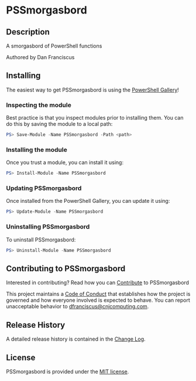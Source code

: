 # PSSmorgasbord

## Description

A smorgasbord of PowerShell functions

Authored by Dan Franciscus

## Installing

The easiest way to get PSSmorgasbord is using the [PowerShell Gallery](https://powershellgallery.com/packages/PSSmorgasbord/)!

### Inspecting the module

Best practice is that you inspect modules prior to installing them. You can do this by saving the module to a local path:

``` PowerShell
PS> Save-Module -Name PSSmorgasbord -Path <path>
```

### Installing the module

Once you trust a module, you can install it using:

``` PowerShell
PS> Install-Module -Name PSSmorgasbord
```

### Updating PSSmorgasbord

Once installed from the PowerShell Gallery, you can update it using:

``` PowerShell
PS> Update-Module -Name PSSmorgasbord
```

### Uninstalling PSSmorgasbord

To uninstall PSSmorgasbord:

``` PowerShell
PS> Uninstall-Module -Name PSSmorgasbord
```

## Contributing to PSSmorgasbord

Interested in contributing? Read how you can [Contribute](contributing.md) to PSSmorgasbord

This project maintains a [Code of Conduct](code-of-conduct.md) that establishes how the project is governed and how everyone involved is expected to behave. You can report unacceptable behavior to [dfranciscus@cnjcomputing.com](mailto:dfranciscus@cnjcomputing.com).

## Release History

A detailed release history is contained in the [Change Log](CHANGELOG.md).

## License

PSSmorgasbord is provided under the [MIT license](LICENSE.md).
